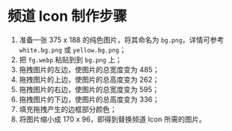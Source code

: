 # 频道 Icon 制作步骤


1. 准备一张 375 x 188 的纯色图片，将其命名为 `bg.png`，详情可参考 `white.bg.png` 或 `yellow.bg.png`；
2. 把 `fg.webp` 粘贴到到 `bg.png` 上；
3. 拖拽图片的左边，使图片的总宽度变为 485；
4. 拖拽图片的上边，使图片的总高度变为 262；
5. 拖拽图片的右边，使图片的总宽度变为 595；
6. 拖拽图片的下边，使图片的总高度变为 336；
7. 填充拖拽产生的边框部分颜色；
8. 将图片缩小成 170 x 96，即得到替换频道 Icon 所需的图片。
